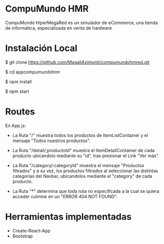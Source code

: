 # CompuMundo HMR

CompuMundo HiperMegaRed es un simulador de eCommerce, una tienda de informática, especializada en venta de hardware

# Instalación Local

$ git clone https://github.com/MagaliAzimonti/compumundohmred.git

$ cd appcompumundohmr

$ npm install

$ npm start

# Routes

En App.js:

* La Ruta "/" muestra todos los productos de ItemListContainer y el mensaje "Todos nuestros productos".

* La Ruta "/detail/;productoId" muestra el ItemDetailContainer de cada producto ubicandolo mediante su "id", tras presionar el Link "Ver más".

* La Ruta "/category/:categoryId" muestra el mensaje "Productos filtrados" y a su vez, los productos filtrados al seleccionar las distintas categorias del Navbar, ubicandolos mediante el "category" de cada producto.

* La Ruta "*" determina que toda ruta no especificada a la cual se quiera acceder culmine en un "ERROR 404 NOT FOUND".

# Herramientas implementadas

* Create-React-App
* Bootstrap
